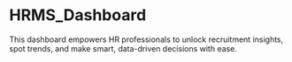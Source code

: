 # HRMS_Dashboard
This dashboard empowers HR professionals to unlock recruitment insights, spot trends, and make smart, data-driven decisions with ease.
